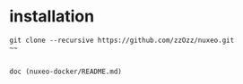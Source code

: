 # installation

~~~
git clone --recursive https://github.com/zzOzz/nuxeo.git
~~


doc (nuxeo-docker/README.md)
